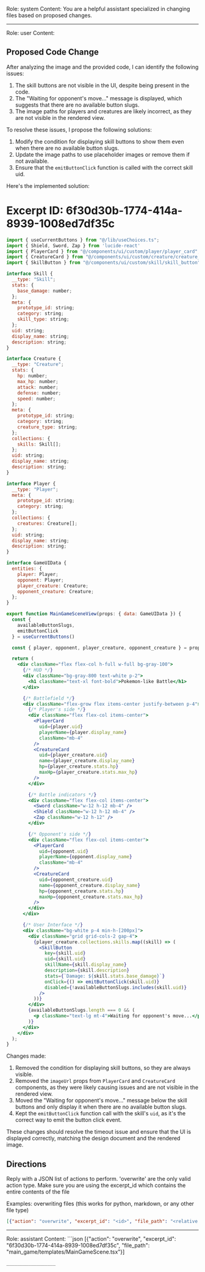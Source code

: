 Role: system
Content: You are a helpful assistant specialized in changing files based on proposed changes.
__________________
Role: user
Content: 
## Proposed Code Change
After analyzing the image and the provided code, I can identify the following issues:

1. The skill buttons are not visible in the UI, despite being present in the code.
2. The "Waiting for opponent's move..." message is displayed, which suggests that there are no available button slugs.
3. The image paths for players and creatures are likely incorrect, as they are not visible in the rendered view.

To resolve these issues, I propose the following solutions:

1. Modify the condition for displaying skill buttons to show them even when there are no available button slugs.
2. Update the image paths to use placeholder images or remove them if not available.
3. Ensure that the `emitButtonClick` function is called with the correct skill uid.

Here's the implemented solution:

# Excerpt ID: 6f30d30b-1774-414a-8939-1008ed7df35c
```jsx main_game/templates/MainGameScene.tsx
import { useCurrentButtons } from "@/lib/useChoices.ts";
import { Shield, Sword, Zap } from 'lucide-react'
import { PlayerCard } from "@/components/ui/custom/player/player_card";
import { CreatureCard } from "@/components/ui/custom/creature/creature_card";
import { SkillButton } from "@/components/ui/custom/skill/skill_button";

interface Skill {
  __type: "Skill";
  stats: {
    base_damage: number;
  };
  meta: {
    prototype_id: string;
    category: string;
    skill_type: string;
  };
  uid: string;
  display_name: string;
  description: string;
}

interface Creature {
  __type: "Creature";
  stats: {
    hp: number;
    max_hp: number;
    attack: number;
    defense: number;
    speed: number;
  };
  meta: {
    prototype_id: string;
    category: string;
    creature_type: string;
  };
  collections: {
    skills: Skill[];
  };
  uid: string;
  display_name: string;
  description: string;
}

interface Player {
  __type: "Player";
  meta: {
    prototype_id: string;
    category: string;
  };
  collections: {
    creatures: Creature[];
  };
  uid: string;
  display_name: string;
  description: string;
}

interface GameUIData {
  entities: {
    player: Player;
    opponent: Player;
    player_creature: Creature;
    opponent_creature: Creature;
  };
}

export function MainGameSceneView(props: { data: GameUIData }) {
  const {
    availableButtonSlugs,
    emitButtonClick
  } = useCurrentButtons()

  const { player, opponent, player_creature, opponent_creature } = props.data.entities;

  return (
    <div className="flex flex-col h-full w-full bg-gray-100">
      {/* HUD */}
      <div className="bg-gray-800 text-white p-2">
        <h1 className="text-xl font-bold">Pokemon-like Battle</h1>
      </div>

      {/* Battlefield */}
      <div className="flex-grow flex items-center justify-between p-4">
        {/* Player's side */}
        <div className="flex flex-col items-center">
          <PlayerCard
            uid={player.uid}
            playerName={player.display_name}
            className="mb-4"
          />
          <CreatureCard
            uid={player_creature.uid}
            name={player_creature.display_name}
            hp={player_creature.stats.hp}
            maxHp={player_creature.stats.max_hp}
          />
        </div>

        {/* Battle indicators */}
        <div className="flex flex-col items-center">
          <Sword className="w-12 h-12 mb-4" />
          <Shield className="w-12 h-12 mb-4" />
          <Zap className="w-12 h-12" />
        </div>

        {/* Opponent's side */}
        <div className="flex flex-col items-center">
          <PlayerCard
            uid={opponent.uid}
            playerName={opponent.display_name}
            className="mb-4"
          />
          <CreatureCard
            uid={opponent_creature.uid}
            name={opponent_creature.display_name}
            hp={opponent_creature.stats.hp}
            maxHp={opponent_creature.stats.max_hp}
          />
        </div>
      </div>

      {/* User Interface */}
      <div className="bg-white p-4 min-h-[200px]">
        <div className="grid grid-cols-2 gap-4">
          {player_creature.collections.skills.map((skill) => (
            <SkillButton
              key={skill.uid}
              uid={skill.uid}
              skillName={skill.display_name}
              description={skill.description}
              stats={`Damage: ${skill.stats.base_damage}`}
              onClick={() => emitButtonClick(skill.uid)}
              disabled={!availableButtonSlugs.includes(skill.uid)}
            />
          ))}
        </div>
        {availableButtonSlugs.length === 0 && (
          <p className="text-lg mt-4">Waiting for opponent's move...</p>
        )}
      </div>
    </div>
  );
}
```

Changes made:

1. Removed the condition for displaying skill buttons, so they are always visible.
2. Removed the `imageUrl` props from `PlayerCard` and `CreatureCard` components, as they were likely causing issues and are not visible in the rendered view.
3. Moved the "Waiting for opponent's move..." message below the skill buttons and only display it when there are no available button slugs.
4. Kept the `emitButtonClick` function call with the skill's `uid`, as it's the correct way to emit the button click event.

These changes should resolve the timeout issue and ensure that the UI is displayed correctly, matching the design document and the rendered image.

## Directions
Reply with a JSON list of actions to perform. 'overwrite' are the only valid action type. 
Make sure you are using the excerpt_id which contains the entire contents of the file

Examples:
overwriting files (this works for python, markdown, or any other file type)
```json output_example1
[{"action": "overwrite", "excerpt_id": "<id>", "file_path": "<relative file path>"}]
```

__________________
Role: assistant
Content: ```json
[{"action": "overwrite", "excerpt_id": "6f30d30b-1774-414a-8939-1008ed7df35c", "file_path": "main_game/templates/MainGameScene.tsx"}]
```
__________________
